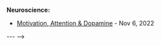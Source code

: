 <!-- ---
layout: growth
permalink: /growth/
title: growth
description:
nav: true
nav_order: 1
social: true  # includes social icons at the bottom of the page

# profile:
#   align: right
#   image: display_pic.png
#   image_circular: true # crops the image to make it circular
---
<!-- _pages/growth.md -->

**Neuroscience:**
- [Motivation, Attention & Dopamine](https://twitter.com/blainemalone/status/1589402219279192064) - Nov 6, 2022

--- -->
